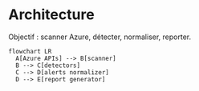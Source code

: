 # Architecture

Objectif : scanner Azure, détecter, normaliser, reporter.

```mermaid
flowchart LR
  A[Azure APIs] --> B[scanner]
  B --> C[detectors]
  C --> D[alerts normalizer]
  D --> E[report generator]
